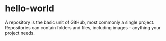 hello-world
===========

A repository is the basic unit of GitHub, most commonly a single project. Repositories can contain folders and files, including images – anything your project needs.
